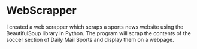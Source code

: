 # WebScrapper
I created a web scrapper which scraps a sports news website using the BeautifulSoup library in Python. The program will scrap the contents of the soccer section of Daily Mail Sports and display them on a webpage. 
